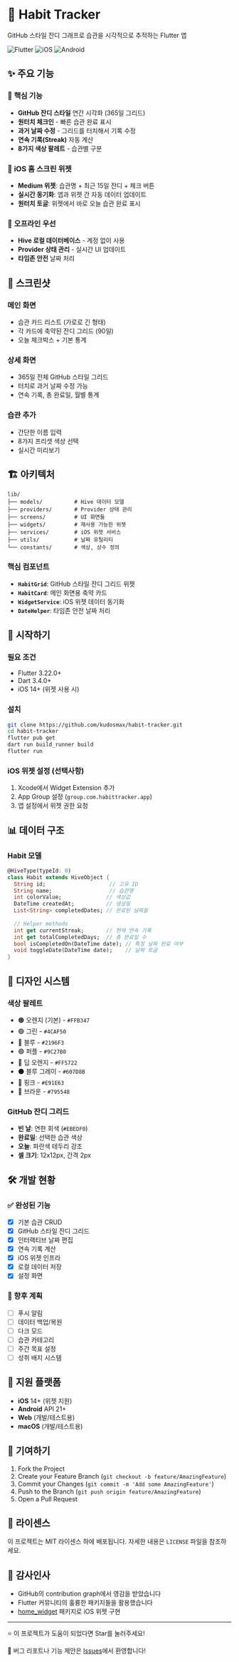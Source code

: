 # 🌱 Habit Tracker

GitHub 스타일 잔디 그래프로 습관을 시각적으로 추적하는 Flutter 앱

![Flutter](https://img.shields.io/badge/Flutter-02569B?style=for-the-badge&logo=flutter&logoColor=white)
![iOS](https://img.shields.io/badge/iOS-000000?style=for-the-badge&logo=ios&logoColor=white)
![Android](https://img.shields.io/badge/Android-3DDC84?style=for-the-badge&logo=android&logoColor=white)

## ✨ 주요 기능

### 🎯 **핵심 기능**
- **GitHub 잔디 스타일** 연간 시각화 (365일 그리드)
- **원터치 체크인** - 빠른 습관 완료 표시
- **과거 날짜 수정** - 그리드를 터치해서 기록 수정
- **연속 기록(Streak)** 자동 계산
- **8가지 색상 팔레트** - 습관별 구분

### 📱 **iOS 홈 스크린 위젯**
- **Medium 위젯**: 습관명 + 최근 15일 잔디 + 체크 버튼
- **실시간 동기화**: 앱과 위젯 간 자동 데이터 업데이트
- **원터치 토글**: 위젯에서 바로 오늘 습관 완료 표시

### 💾 **오프라인 우선**
- **Hive 로컬 데이터베이스** - 계정 없이 사용
- **Provider 상태 관리** - 실시간 UI 업데이트
- **타임존 안전** 날짜 처리

## 📸 스크린샷

### 메인 화면
- 습관 카드 리스트 (가로로 긴 형태)
- 각 카드에 축약된 잔디 그리드 (90일)
- 오늘 체크박스 + 기본 통계

### 상세 화면  
- 365일 전체 GitHub 스타일 그리드
- 터치로 과거 날짜 수정 가능
- 연속 기록, 총 완료일, 월별 통계

### 습관 추가
- 간단한 이름 입력
- 8가지 프리셋 색상 선택
- 실시간 미리보기

## 🏗️ 아키텍처

```
lib/
├── models/          # Hive 데이터 모델
├── providers/       # Provider 상태 관리
├── screens/         # UI 화면들
├── widgets/         # 재사용 가능한 위젯
├── services/        # iOS 위젯 서비스
├── utils/           # 날짜 유틸리티
└── constants/       # 색상, 상수 정의
```

### 핵심 컴포넌트
- **`HabitGrid`**: GitHub 스타일 잔디 그리드 위젯
- **`HabitCard`**: 메인 화면용 축약 카드
- **`WidgetService`**: iOS 위젯 데이터 동기화
- **`DateHelper`**: 타임존 안전 날짜 처리

## 🚀 시작하기

### 필요 조건
- Flutter 3.22.0+
- Dart 3.4.0+
- iOS 14+ (위젯 사용 시)

### 설치
```bash
git clone https://github.com/kudosmax/habit-tracker.git
cd habit-tracker
flutter pub get
dart run build_runner build
flutter run
```

### iOS 위젯 설정 (선택사항)
1. Xcode에서 Widget Extension 추가
2. App Group 설정 (`group.com.habittracker.app`)
3. 앱 설정에서 위젯 권한 요청

## 📊 데이터 구조

### Habit 모델
```dart
@HiveType(typeId: 0)
class Habit extends HiveObject {
  String id;                    // 고유 ID
  String name;                  // 습관명
  int colorValue;              // 색상값
  DateTime createdAt;          // 생성일
  List<String> completedDates; // 완료된 날짜들
  
  // Helper methods
  int get currentStreak;       // 현재 연속 기록
  int get totalCompletedDays;  // 총 완료일 수
  bool isCompletedOn(DateTime date); // 특정 날짜 완료 여부
  void toggleDate(DateTime date);    // 날짜 토글
}
```

## 🎨 디자인 시스템

### 색상 팔레트
- 🟠 오렌지 (기본) - `#FFB347`
- 🟢 그린 - `#4CAF50`  
- 🔵 블루 - `#2196F3`
- 🟣 퍼플 - `#9C27B0`
- 🔴 딥 오렌지 - `#FF5722`
- ⚫ 블루 그레이 - `#607D8B`
- 🩷 핑크 - `#E91E63`
- 🤎 브라운 - `#795548`

### GitHub 잔디 그리드
- **빈 날**: 연한 회색 (`#EBEDF0`)
- **완료일**: 선택한 습관 색상
- **오늘**: 파란색 테두리 강조
- **셀 크기**: 12x12px, 간격 2px

## 🛠️ 개발 현황

### ✅ 완성된 기능
- [x] 기본 습관 CRUD
- [x] GitHub 스타일 잔디 그리드
- [x] 인터랙티브 날짜 편집
- [x] 연속 기록 계산
- [x] iOS 위젯 인프라
- [x] 로컬 데이터 저장
- [x] 설정 화면

### 🚧 향후 계획
- [ ] 푸시 알림
- [ ] 데이터 백업/복원  
- [ ] 다크 모드
- [ ] 습관 카테고리
- [ ] 주간 목표 설정
- [ ] 성취 배지 시스템

## 📱 지원 플랫폼

- **iOS** 14+ (위젯 지원)
- **Android** API 21+
- **Web** (개발/테스트용)
- **macOS** (개발/테스트용)

## 🤝 기여하기

1. Fork the Project
2. Create your Feature Branch (`git checkout -b feature/AmazingFeature`)
3. Commit your Changes (`git commit -m 'Add some AmazingFeature'`)
4. Push to the Branch (`git push origin feature/AmazingFeature`)
5. Open a Pull Request

## 📄 라이센스

이 프로젝트는 MIT 라이센스 하에 배포됩니다. 자세한 내용은 `LICENSE` 파일을 참조하세요.

## 🙏 감사인사

- GitHub의 contribution graph에서 영감을 받았습니다
- Flutter 커뮤니티의 훌륭한 패키지들을 활용했습니다
- [home_widget](https://pub.dev/packages/home_widget) 패키지로 iOS 위젯 구현

---

⭐ 이 프로젝트가 도움이 되었다면 Star를 눌러주세요!

🐛 버그 리포트나 기능 제안은 [Issues](https://github.com/kudosmax/habit-tracker/issues)에서 환영합니다!